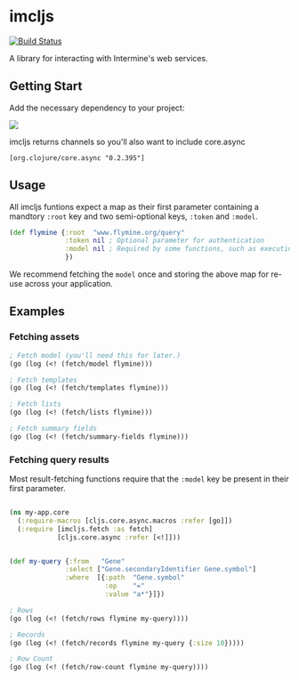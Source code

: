# imcljs

[![Build Status](https://travis-ci.org/intermine/imcljs.svg?branch=master)](https://travis-ci.org/intermine/imcljs)

A library for interacting with Intermine's web services.

## Getting Start

Add the necessary dependency to your project:

![](https://clojars.org/intermine/imcljs/latest-version.svg)

imcljs returns channels so you'll also want to include core.async

```[org.clojure/core.async "0.2.395"]```

## Usage

All imcljs funtions expect a map as their first parameter containing a mandtory `:root` key and two semi-optional keys, `:token` and `:model`.

```clj
(def flymine {:root  "www.flymine.org/query"
              :token nil ; Optional parameter for authentication
              :model nil ; Required by some functions, such as executing a query
              })
```

We recommend fetching the `model` once and storing the above map for re-use across your application.

## Examples

### Fetching assets

```cljs
; Fetch model (you'll need this for later.)
(go (log (<! (fetch/model flymine)))

; Fetch templates
(go (log (<! (fetch/templates flymine)))

; Fetch lists
(go (log (<! (fetch/lists flymine)))

; Fetch summary fields
(go (log (<! (fetch/summary-fields flymine)))
```

### Fetching query results

Most result-fetching functions require that the `:model` key be present in their first parameter.

```cljs

(ns my-app.core
  (:require-macros [cljs.core.async.macros :refer [go]])
  (:require [imcljs.fetch :as fetch]
            [cljs.core.async :refer [<!]]))


(def my-query {:from   "Gene"
              :select ["Gene.secondaryIdentifier Gene.symbol"]
              :where  [{:path  "Gene.symbol"
                        :op    "="
                        :value "a*"}]})

; Rows
(go (log (<! (fetch/rows flymine my-query))))

; Records
(go (log (<! (fetch/records flymine my-query {:size 10}))))

; Row Count
(go (log (<! (fetch/row-count flymine my-query))))

```
